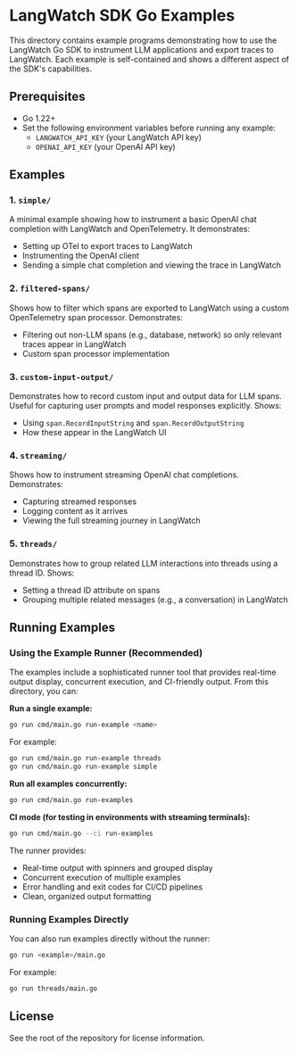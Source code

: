 # LangWatch SDK Go Examples

This directory contains example programs demonstrating how to use the LangWatch Go SDK to instrument LLM applications and export traces to LangWatch. Each example is self-contained and shows a different aspect of the SDK's capabilities.

## Prerequisites

- Go 1.22+
- Set the following environment variables before running any example:
  - `LANGWATCH_API_KEY` (your LangWatch API key)
  - `OPENAI_API_KEY` (your OpenAI API key)

## Examples

### 1. `simple/`
A minimal example showing how to instrument a basic OpenAI chat completion with LangWatch and OpenTelemetry. It demonstrates:
- Setting up OTel to export traces to LangWatch
- Instrumenting the OpenAI client
- Sending a simple chat completion and viewing the trace in LangWatch

### 2. `filtered-spans/`
Shows how to filter which spans are exported to LangWatch using a custom OpenTelemetry span processor. Demonstrates:
- Filtering out non-LLM spans (e.g., database, network) so only relevant traces appear in LangWatch
- Custom span processor implementation

### 3. `custom-input-output/`
Demonstrates how to record custom input and output data for LLM spans. Useful for capturing user prompts and model responses explicitly. Shows:
- Using `span.RecordInputString` and `span.RecordOutputString`
- How these appear in the LangWatch UI

### 4. `streaming/`
Shows how to instrument streaming OpenAI chat completions. Demonstrates:
- Capturing streamed responses
- Logging content as it arrives
- Viewing the full streaming journey in LangWatch

### 5. `threads/`
Demonstrates how to group related LLM interactions into threads using a thread ID. Shows:
- Setting a thread ID attribute on spans
- Grouping multiple related messages (e.g., a conversation) in LangWatch

## Running Examples

### Using the Example Runner (Recommended)

The examples include a sophisticated runner tool that provides real-time output display, concurrent execution, and CI-friendly output. From this directory, you can:

**Run a single example:**
```bash
go run cmd/main.go run-example <name>
```

For example:
```bash
go run cmd/main.go run-example threads
go run cmd/main.go run-example simple
```

**Run all examples concurrently:**
```bash
go run cmd/main.go run-examples
```

**CI mode (for testing in environments with streaming terminals):**
```bash
go run cmd/main.go --ci run-examples
```

The runner provides:
- Real-time output with spinners and grouped display
- Concurrent execution of multiple examples
- Error handling and exit codes for CI/CD pipelines
- Clean, organized output formatting

### Running Examples Directly

You can also run examples directly without the runner:
```bash
go run <example>/main.go
```

For example:
```bash
go run threads/main.go
```

## License

See the root of the repository for license information.
